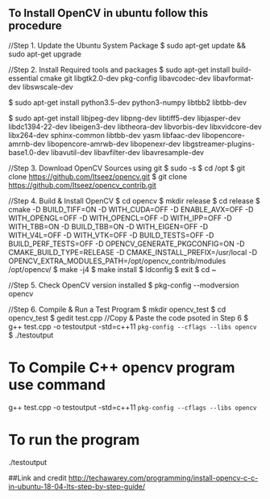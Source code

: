 ## To Install OpenCV in ubuntu follow this procedure
//Step 1. Update the Ubuntu System Package
$ sudo apt-get update && sudo apt-get upgrade

//Step 2. Install Required tools and packages
$ sudo apt-get install build-essential cmake git libgtk2.0-dev pkg-config libavcodec-dev libavformat-dev libswscale-dev

$ sudo apt-get install python3.5-dev python3-numpy libtbb2 libtbb-dev

$ sudo apt-get install libjpeg-dev libpng-dev libtiff5-dev libjasper-dev libdc1394-22-dev libeigen3-dev libtheora-dev libvorbis-dev libxvidcore-dev libx264-dev sphinx-common libtbb-dev yasm libfaac-dev libopencore-amrnb-dev libopencore-amrwb-dev libopenexr-dev libgstreamer-plugins-base1.0-dev libavutil-dev libavfilter-dev libavresample-dev

//Step 3. Download OpenCV Sources using git
$ sudo -s
$ cd /opt
$ git clone https://github.com/Itseez/opencv.git
$ git clone https://github.com/Itseez/opencv_contrib.git

//Step 4. Build & Install OpenCV
$ cd opencv
$ mkdir release
$ cd release
$ cmake -D BUILD_TIFF=ON -D WITH_CUDA=OFF -D ENABLE_AVX=OFF -D WITH_OPENGL=OFF -D WITH_OPENCL=OFF -D WITH_IPP=OFF -D WITH_TBB=ON -D BUILD_TBB=ON -D WITH_EIGEN=OFF -D WITH_V4L=OFF -D WITH_VTK=OFF -D BUILD_TESTS=OFF -D BUILD_PERF_TESTS=OFF -D OPENCV_GENERATE_PKGCONFIG=ON -D CMAKE_BUILD_TYPE=RELEASE -D CMAKE_INSTALL_PREFIX=/usr/local -D OPENCV_EXTRA_MODULES_PATH=/opt/opencv_contrib/modules /opt/opencv/
$ make -j4
$ make install
$ ldconfig
$ exit
$ cd ~

//Step 5. Check OpenCV version installed
$ pkg-config --modversion opencv

//Step 6. Compile & Run a Test Program 
$ mkdir opencv_test
$ cd opencv_test
$ gedit test.cpp 
//Copy & Paste the code psoted in Step 6
$ g++ test.cpp -o testoutput -std=c++11 `pkg-config --cflags --libs opencv`
$ ./testoutput






# To Compile C++ opencv program use command
g++ test.cpp -o testoutput -std=c++11 `pkg-config --cflags --libs opencv`

# To run the program
./testoutput



##Link and credit 
http://techawarey.com/programming/install-opencv-c-c-in-ubuntu-18-04-lts-step-by-step-guide/

